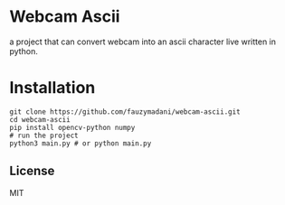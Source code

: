 # Webcam Ascii
a project that can convert webcam into an ascii character live written in python.

Installation
=================================================================================
    git clone https://github.com/fauzymadani/webcam-ascii.git
    cd webcam-ascii
    pip install opencv-python numpy
    # run the project
    python3 main.py # or python main.py

## License
MIT
